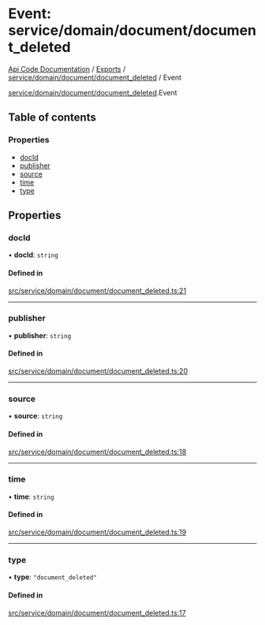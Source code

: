 # Event: service/domain/document/document_deleted
[Api Code Documentation](../README.md) / [Exports](../modules.md) / [service/domain/document/document\_deleted](../modules/service_domain_document_document_deleted.md) / Event

[service/domain/document/document\_deleted](../modules/service_domain_document_document_deleted.md).Event

## Table of contents

### Properties

- [docId](service_domain_document_document_deleted.Event.md#docid)
- [publisher](service_domain_document_document_deleted.Event.md#publisher)
- [source](service_domain_document_document_deleted.Event.md#source)
- [time](service_domain_document_document_deleted.Event.md#time)
- [type](service_domain_document_document_deleted.Event.md#type)

## Properties

### docId

• **docId**: `string`

#### Defined in

[src/service/domain/document/document_deleted.ts:21](https://github.com/openkfw/TruBudget/blob/c993c60c/api/src/service/domain/document/document_deleted.ts#L21)

___

### publisher

• **publisher**: `string`

#### Defined in

[src/service/domain/document/document_deleted.ts:20](https://github.com/openkfw/TruBudget/blob/c993c60c/api/src/service/domain/document/document_deleted.ts#L20)

___

### source

• **source**: `string`

#### Defined in

[src/service/domain/document/document_deleted.ts:18](https://github.com/openkfw/TruBudget/blob/c993c60c/api/src/service/domain/document/document_deleted.ts#L18)

___

### time

• **time**: `string`

#### Defined in

[src/service/domain/document/document_deleted.ts:19](https://github.com/openkfw/TruBudget/blob/c993c60c/api/src/service/domain/document/document_deleted.ts#L19)

___

### type

• **type**: ``"document_deleted"``

#### Defined in

[src/service/domain/document/document_deleted.ts:17](https://github.com/openkfw/TruBudget/blob/c993c60c/api/src/service/domain/document/document_deleted.ts#L17)

